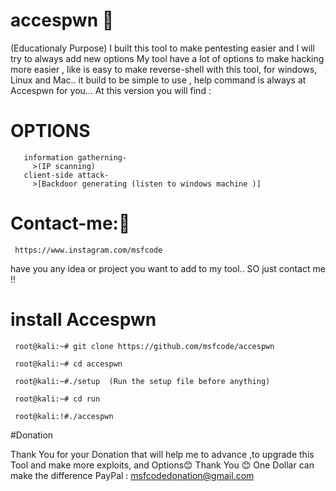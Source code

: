 # accespwn  👤
(Educationaly Purpose)
I built this tool to make pentesting easier and I will try to always add new options
My tool have a lot of options to make hacking more easier , like is easy to make reverse-shell with this tool, for windows, Linux and Mac..
it build to be simple to use , help command is always at Accespwn for you...
At this version you will find :
# OPTIONS
       information gatherning-
         >(IP scanning)
       client-side attack- 
         >[Backdoor generating (listen to windows machine )]
           
# Contact-me:👻
     https://www.instagram.com/msfcode
 have you any idea or project you want to add to my tool.. SO just contact me !!
 # install Accespwn
     root@kali:~# git clone https://github.com/msfcode/accespwn
     
     root@kali:~# cd accespwn 
     
     root@kali:~#./setup  (Run the setup file before anything)
     
     root@kali:~# cd run
     
     root@kali:!#./accespwn
    
#Donation

   Thank You for your Donation that will help me to advance ,to upgrade this Tool and make more exploits, and Options😊
      Thank You 😊 One Dollar can make the difference
                        PayPal : msfcodedonation@gmail.com 
